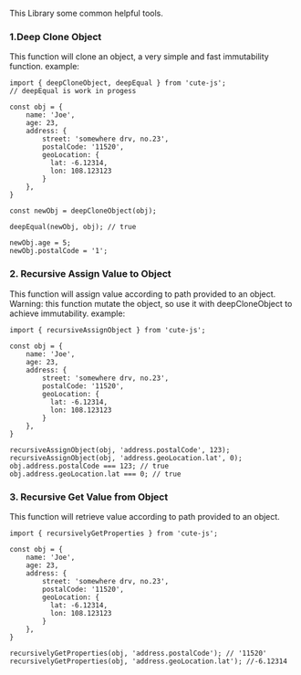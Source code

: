 This Library some common helpful tools.

### 1.Deep Clone Object
This function will clone an object, a very simple and fast immutability function.
example: 
    
    import { deepCloneObject, deepEqual } from 'cute-js';
    // deepEqual is work in progess
        
    const obj = {
        name: 'Joe',
        age: 23,
        address: {
            street: 'somewhere drv, no.23',
            postalCode: '11520',
            geoLocation: {
              lat: -6.12314,
              lon: 108.123123
            }
        },
    }
    
    const newObj = deepCloneObject(obj);
    
    deepEqual(newObj, obj); // true
    
    newObj.age = 5;
    newObj.postalCode = '1';
    
### 2. Recursive Assign Value to Object
This function will assign value according to path provided to an object.
Warning: this function mutate the object, so use it with deepCloneObject to achieve immutability.
example: 
    
    import { recursiveAssignObject } from 'cute-js';
        
    const obj = {
        name: 'Joe',
        age: 23,
        address: {
            street: 'somewhere drv, no.23',
            postalCode: '11520',
            geoLocation: {
              lat: -6.12314,
              lon: 108.123123
            }
        },
    }
    
    recursiveAssignObject(obj, 'address.postalCode', 123);
    recursiveAssignObject(obj, 'address.geoLocation.lat', 0);
    obj.address.postalCode === 123; // true
    obj.address.geoLocation.lat === 0; // true
    
    
    
### 3. Recursive Get Value from Object
This function will retrieve value according to path provided to an object.
    
    import { recursivelyGetProperties } from 'cute-js';
        
    const obj = {
        name: 'Joe',
        age: 23,
        address: {
            street: 'somewhere drv, no.23',
            postalCode: '11520',
            geoLocation: {
              lat: -6.12314,
              lon: 108.123123
            }
        },
    }
    
    recursivelyGetProperties(obj, 'address.postalCode'); // '11520'
    recursivelyGetProperties(obj, 'address.geoLocation.lat'); //-6.12314